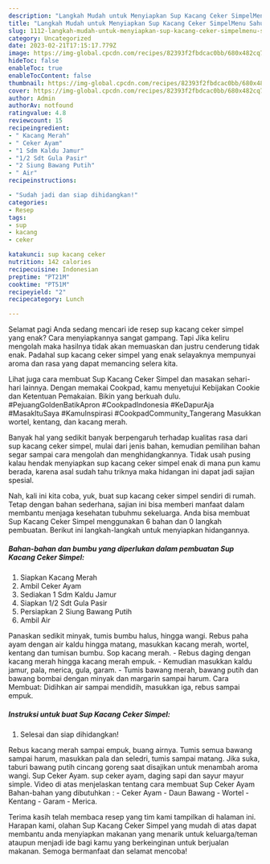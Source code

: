 ```yaml
---
description: "Langkah Mudah untuk Menyiapkan Sup Kacang Ceker SimpelMenu Sahur"
title: "Langkah Mudah untuk Menyiapkan Sup Kacang Ceker SimpelMenu Sahur"
slug: 1112-langkah-mudah-untuk-menyiapkan-sup-kacang-ceker-simpelmenu-sahur
category: Uncategorized
date: 2023-02-21T17:15:17.779Z
image: https://img-global.cpcdn.com/recipes/82393f2fbdcac0bb/680x482cq70/sup-kacang-ceker-simpel-foto-resep-utama.jpg
hideToc: false
enableToc: true
enableTocContent: false
thumbnail: https://img-global.cpcdn.com/recipes/82393f2fbdcac0bb/680x482cq70/sup-kacang-ceker-simpel-foto-resep-utama.jpg
cover: https://img-global.cpcdn.com/recipes/82393f2fbdcac0bb/680x482cq70/sup-kacang-ceker-simpel-foto-resep-utama.jpg
author: Admin
authorAv: notfound
ratingvalue: 4.8
reviewcount: 15
recipeingredient:
- " Kacang Merah"
- " Ceker Ayam"
- "1 Sdm Kaldu Jamur"
- "1/2 Sdt Gula Pasir"
- "2 Siung Bawang Putih"
- " Air"
recipeinstructions:

- "Sudah jadi dan siap dihidangkan!"
categories:
- Resep
tags:
- sup
- kacang
- ceker

katakunci: sup kacang ceker 
nutrition: 142 calories
recipecuisine: Indonesian
preptime: "PT21M"
cooktime: "PT51M"
recipeyield: "2"
recipecategory: Lunch

---
```



Selamat pagi Anda sedang mencari ide resep sup kacang ceker simpel yang enak? Cara menyiapkannya sangat gampang. Tapi Jika keliru mengolah maka hasilnya tidak akan memuaskan dan justru cenderung tidak enak. Padahal sup kacang ceker simpel yang enak selayaknya mempunyai aroma dan rasa yang dapat memancing selera kita.


Lihat juga cara membuat Sup Kacang Ceker Simpel dan masakan sehari-hari lainnya. Dengan memakai Cookpad, kamu menyetujui Kebijakan Cookie dan Ketentuan Pemakaian. Bikin yang berkuah dulu. #PejuangGoldenBatikApron #CookpadIndonesia #KeDapurAja #MasakItuSaya #KamuInspirasi #CookpadCommunity_Tangerang Masukkan wortel, kentang, dan kacang merah.

Banyak hal yang sedikit banyak berpengaruh terhadap kualitas rasa dari sup kacang ceker simpel, mulai dari jenis bahan, kemudian pemilihan bahan segar sampai cara mengolah dan menghidangkannya. Tidak usah pusing kalau hendak menyiapkan sup kacang ceker simpel enak di mana pun kamu berada, karena asal sudah tahu triknya maka hidangan ini dapat jadi sajian spesial.


Nah, kali ini kita coba, yuk, buat sup kacang ceker simpel sendiri di rumah. Tetap dengan bahan sederhana, sajian ini bisa memberi manfaat dalam membantu menjaga kesehatan tubuhmu sekeluarga. Anda bisa membuat Sup Kacang Ceker Simpel menggunakan 6 bahan dan 0 langkah pembuatan. Berikut ini langkah-langkah untuk menyiapkan hidangannya.

<!--inarticleads1-->

##### Bahan-bahan dan bumbu yang diperlukan dalam pembuatan Sup Kacang Ceker Simpel:

1. Siapkan  Kacang Merah
1. Ambil  Ceker Ayam
1. Sediakan 1 Sdm Kaldu Jamur
1. Siapkan 1/2 Sdt Gula Pasir
1. Persiapkan 2 Siung Bawang Putih
1. Ambil  Air


Panaskan sedikit minyak, tumis bumbu halus, hingga wangi. Rebus paha ayam dengan air kaldu hingga matang, masukkan kacang merah, wortel, kentang dan tumisan bumbu. Sop kacang merah. - Rebus daging dengan kacang merah hingga kacang merah empuk. - Kemudian masukkan kaldu jamur, pala, merica, gula, garam. - Tumis bawang merah, bawang putih dan bawang bombai dengan minyak dan margarin sampai harum. Cara Membuat: Didihkan air sampai mendidih, masukkan iga, rebus sampai empuk. 

<!--inarticleads2-->

##### Instruksi untuk buat Sup Kacang Ceker Simpel:


1. Selesai dan siap dihidangkan!

Rebus kacang merah sampai empuk, buang airnya. Tumis semua bawang sampai harum, masukkan pala dan seledri, tumis sampai matang. Jika suka, taburi bawang putih cincang goreng saat disajikan untuk menambah aroma wangi. Sup Ceker Ayam. sup ceker ayam, daging sapi dan sayur mayur simple. Video di atas menjelaskan tentang cara membuat Sup Ceker Ayam Bahan-bahan yang dibutuhkan : - Ceker Ayam - Daun Bawang - Wortel - Kentang - Garam - Merica. 

Terima kasih telah membaca resep yang tim kami tampilkan di halaman ini. Harapan kami, olahan Sup Kacang Ceker Simpel yang mudah di atas dapat membantu anda menyiapkan makanan yang menarik untuk keluarga/teman ataupun menjadi ide bagi kamu yang berkeinginan untuk berjualan makanan. Semoga bermanfaat dan selamat mencoba!
